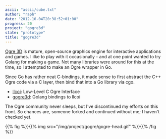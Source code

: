 ```yaml
---
ascii: "ascii/cube.txt"
author: "raph"
date: "2012-10-04T20:38:52+01:00"
progress: 20
project: "gogre3d"
state: "prototype"
title: "gogre3d"
---
```

[Ogre 3D](http://www.ogre3d.org/) is mature, open-source graphics engine for interactive applications and games. I ilke to play with it occasionally - and at one point wanted to try Golang for making a game. Not many libraries were around for this at the time, so I attempted to make an Ogre wrapper in Go.

Since Go has rather neat C-bindings, it made sense to first abstract the C++ Ogre code via a C layer, then bind that into a Go library via cgo.

* [llcoi](https://bitbucket.org/galaktor/llcoi): Low-Level C Ogre Interface
* [gogre3d](https://github.com/galaktor/gogre3d): Golang bindings to llcoi

The Ogre community never sleeps, but I've discontinued my efforts on this front. So chances are, someone forked and continued without me; I haven't checked yet.

{{% fig %}}{{% img src="/img/project/gogre/gogre-head.gif" %}}{{% /fig %}}
